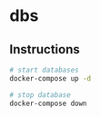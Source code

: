 # dbs

## Instructions

```bash
# start databases
docker-compose up -d

# stop database
docker-compose down
```
